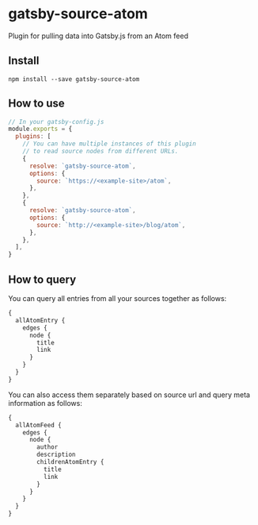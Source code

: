 # gatsby-source-atom

Plugin for pulling data into Gatsby.js from an Atom feed

## Install

`npm install --save gatsby-source-atom`

## How to use

```javascript
// In your gatsby-config.js
module.exports = {
  plugins: [
    // You can have multiple instances of this plugin
    // to read source nodes from different URLs.
    {
      resolve: `gatsby-source-atom`,
      options: {
        source: `https://<example-site>/atom`,
      },
    },
    {
      resolve: `gatsby-source-atom`,
      options: {
        source: `http://<example-site>/blog/atom`,
      },
    },
  ],
}
```

## How to query

You can query all entries from all your sources together as follows:

```graphql
{
  allAtomEntry {
    edges {
      node {
        title
        link
      }
    }
  }
}
```

You can also access them separately based on source url 
and query meta information as follows:

```graphql
{
  allAtomFeed {
    edges {
      node {
        author
        description
        childrenAtomEntry {
          title
          link
        }
      }
    }
  }
}
```
